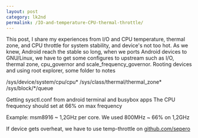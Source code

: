 ```yaml
---
layout: post
category: lk2nd
permalink: /IO-and-temperature-CPU-thermal-throttle/
---
```


This post, I share my experiences from I/O and CPU temperature, thermal zone, and CPU throttle for system stability, and device's not too hot.
As we knew, Android reach the stable so long, when we ports Android devices to GNU/Linux, we have to get some configures to upstream such as I/O, thermal zone, cpu_governor and scale_frequency_governor.
Rooting devices and using root explorer, some folder to notes

/sys/device/system/cpu/cpu*
/sys/class/thermal/thermal_zone*
/sys/block/*/queue

Getting sysctl.conf from android terminal and busybox apps
The CPU frequency should set at 66% on max frequency

Example: msm8916 ~ 1,2GHz per core.
We used 800MHz ~ 66% on 1,2GHz

If device gets overheat, we have to use temp-throttle on [github.com/sepero]

[github.com/sepero]: https://github.com/Sepero/temp-throttle

